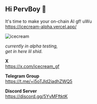 ## Hi PervBoy 👋

It's time to make your on-chain AI gf! uWu
<br/>
https://icecream-alpha.vercel.app/

![icecream](./icecream.png)

<i>currently in alpha testing,
<br/>
get in here lil shid.</i>

<b>X</b>
<br/>
https://x.com/icecream_gf

<b>Telegram Group</b>
<br/>
https://t.me/+i5oTJld2iadhZWQ5

<b>Discord Server</b>
<br/>
https://discord.gg/5YyMFftktK
